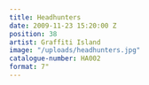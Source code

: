 ```yaml
---
title: Headhunters
date: 2009-11-23 15:20:00 Z
position: 38
artist: Graffiti Island
image: "/uploads/headhunters.jpg"
catalogue-number: HA002
format: 7"
---
```


